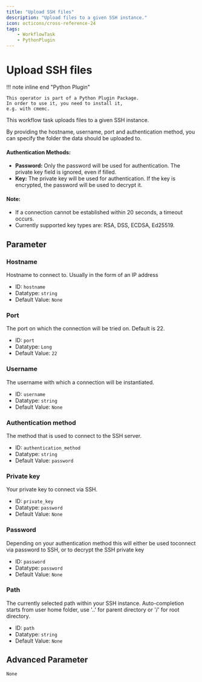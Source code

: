 ```yaml
---
title: "Upload SSH files"
description: "Upload files to a given SSH instance."
icon: octicons/cross-reference-24
tags: 
    - WorkflowTask
    - PythonPlugin
---
```

# Upload SSH files
<!-- This file was generated - DO NOT CHANGE IT MANUALLY -->

!!! note inline end "Python Plugin"

    This operator is part of a Python Plugin Package.
    In order to use it, you need to install it,
    e.g. with cmemc.


This workflow task uploads files to a given SSH instance.

By providing the hostname, username, port and authentication method, you can specify the
folder the data should be uploaded to.

#### Authentication Methods:
* **Password:** Only the password will be used for authentication. The private key field is
ignored, even if filled.
* **Key:** The private key will be used for authentication. If the key is encrypted, the password
will be used to decrypt it.

#### Note:
* If a connection cannot be established within 20 seconds, a timeout occurs.
* Currently supported key types are: RSA, DSS, ECDSA, Ed25519.
    

## Parameter

### Hostname

Hostname to connect to. Usually in the form of an IP address

- ID: `hostname`
- Datatype: `string`
- Default Value: `None`



### Port

The port on which the connection will be tried on. Default is 22.

- ID: `port`
- Datatype: `Long`
- Default Value: `22`



### Username

The username with which a connection will be instantiated.

- ID: `username`
- Datatype: `string`
- Default Value: `None`



### Authentication method

The method that is used to connect to the SSH server.

- ID: `authentication_method`
- Datatype: `string`
- Default Value: `password`



### Private key

Your private key to connect via SSH.

- ID: `private_key`
- Datatype: `password`
- Default Value: `None`



### Password

Depending on your authentication method this will either be used toconnect via password to SSH, or to decrypt the SSH private key

- ID: `password`
- Datatype: `password`
- Default Value: `None`



### Path

The currently selected path within your SSH instance. Auto-completion starts from user home folder, use '..' for parent directory or '/' for root directory.

- ID: `path`
- Datatype: `string`
- Default Value: `None`





## Advanced Parameter

`None`